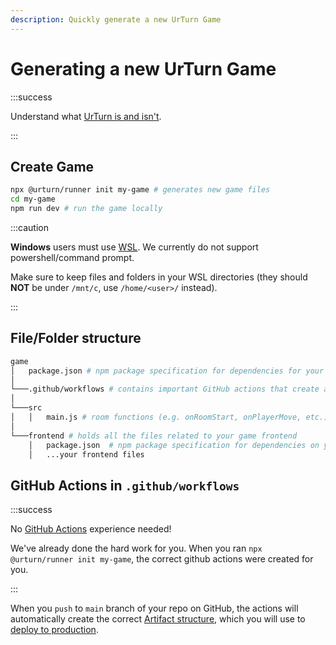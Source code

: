 ```yaml
---
description: Quickly generate a new UrTurn Game
---
```


# Generating a new UrTurn Game

:::success

Understand what [UrTurn is and isn't](/docs).

:::

## Create Game

```bash
npx @urturn/runner init my-game # generates new game files
cd my-game
npm run dev # run the game locally
```

:::caution

**Windows** users must use [WSL](https://learn.microsoft.com/en-us/windows/wsl/install). We currently do not support powershell/command prompt.

Make sure to keep files and folders in your WSL directories (they should **NOT** be under `/mnt/c`, use `/home/<user>/` instead).

:::

## File/Folder structure

```bash
game
│   package.json # npm package specification for dependencies for your room functions (includes @urturn/runner for local development)
│
└───.github/workflows # contains important GitHub actions that create a build artifact for UrTurn to use
│
└───src
│   │   main.js # room functions (e.g. onRoomStart, onPlayerMove, etc.)
│   
└───frontend # holds all the files related to your game frontend
    │   package.json  # npm package specification for dependencies on your frontend (includes @urturn/client)
    │   ...your frontend files
```

## GitHub Actions in `.github/workflows`

:::success

No [GitHub Actions](https://github.com/features/actions) experience needed!

We've already done the hard work for you. When you ran `npx @urturn/runner init my-game`, the correct github actions were created for you.

:::

When you `push` to `main` branch of your repo on GitHub, the actions will automatically create the correct [Artifact structure](/docs/Getting-Started/Deploying-Your-Game#build-artifact-spec), which you will use to [deploy to production](/docs/Getting-Started/Deploying-Your-Game).
